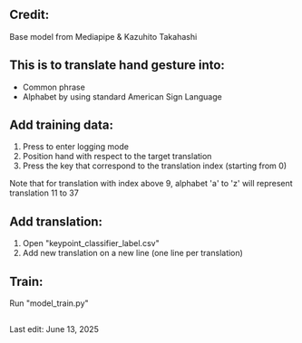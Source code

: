 ## Credit:
Base model from Mediapipe & Kazuhito Takahashi

## This is to translate hand gesture into: 
- Common phrase <br>
- Alphabet by using standard American Sign Language <br>

## Add training data:
1) Press <k> to enter logging mode
2) Position hand with respect to the target translation
3) Press the key that correspond to the translation index (starting from 0)

Note that for translation with index above 9, alphabet 'a' to 'z' will represent translation 11 to 37

## Add translation:
1) Open "keypoint_classifier_label.csv"
2) Add new translation on a new line (one line per translation)

## Train:
Run "model_train.py"

##
Last edit: June 13, 2025
